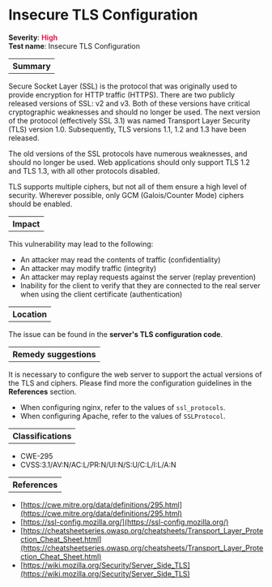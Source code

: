 # Insecure TLS Configuration

<b>Severity</b>: <b><font color="#DB1E54">High</font></b><br>
<b>Test name</b>: Insecure TLS Configuration

<table id="simple-table">
    <tr>
        <th><strong>Summary</strong></th>
    </tr>
</table>

Secure Socket Layer (SSL) is the protocol that was originally used to provide encryption for HTTP traffic (HTTPS). There are two publicly released versions of SSL: v2 and v3. Both of these versions  have critical cryptographic weaknesses and should no longer be used.
The next version of the protocol (effectively SSL 3.1) was named Transport Layer Security (TLS) version 1.0. Subsequently, TLS versions 1.1, 1.2 and 1.3 have been released.

The old versions of the SSL protocols have numerous weaknesses, and should no longer be used. Web applications should only support TLS 1.2 and TLS 1.3, with all other protocols disabled.

TLS supports multiple ciphers, but not all of them ensure a high level of security. Wherever possible, only GCM (Galois/Counter Mode) ciphers should be enabled.


<table id="simple-table">
    <tr>
        <th><strong>Impact</strong></th>
    </tr>
</table>

This vulnerability may lead to the following:
* An attacker may read the contents of traffic (confidentiality)
* An attacker may modify traffic (integrity)
* An attacker may replay requests against the server (replay prevention)
* Inability for the client to verify that they are connected to the real server when using the client certificate (authentication)

<table id="simple-table">
    <tr>
        <th><strong>Location</strong></th>
    </tr>
</table>

The issue can be found in the **server's TLS configuration code**.

<table id="simple-table">
    <tr>
        <th><strong>Remedy suggestions</strong></th>
    </tr>
</table>

It is necessary to configure the web server to support the actual versions of the TLS and ciphers. Please find more the configuration guidelines in the **References** section. 
* When configuring nginx, refer to the values of `ssl_protocols`.
* When configuring Apache, refer to the values of `SSLProtocol`.

<table id="simple-table">
    <tr>
        <th><strong>Classifications</strong></th>
    </tr>
</table>

* CWE-295
* CVSS:3.1/AV:N/AC:L/PR:N/UI:N/S:U/C:L/I:L/A:N

<table id="simple-table">
    <tr>
        <th><strong>References</strong></th>
    </tr>
</table>

* [https://cwe.mitre.org/data/definitions/295.html](https://cwe.mitre.org/data/definitions/295.html)
* [https://ssl-config.mozilla.org/](https://ssl-config.mozilla.org/)
* [https://cheatsheetseries.owasp.org/cheatsheets/Transport_Layer_Protection_Cheat_Sheet.html](https://cheatsheetseries.owasp.org/cheatsheets/Transport_Layer_Protection_Cheat_Sheet.html)
* [https://wiki.mozilla.org/Security/Server_Side_TLS](https://wiki.mozilla.org/Security/Server_Side_TLS)

